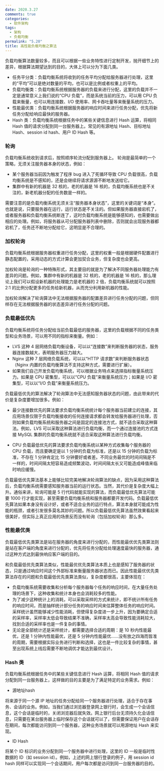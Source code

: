 ```yaml
---
date: 2020.3.27
comments: true
categories:
  - 软件架构
tags:
  - 架构
  - 负载均衡
permalink: "5.20"
title: 高性能负载均衡之算法
---
```

负载均衡算法数量较多，而且可以根据一些业务特性进行定制开发，抛开细节上的差异，根据算法期望达到的目的，大体上可以分为下面几类。

* 任务平分类：负载均衡系统将收到的任务平均分配给服务器进行处理，这里的“平均”可以是绝对数量的平均，也可以是比例或者权重上的平均。
* 负载均衡类：负载均衡系统根据服务器的负载来进行分配，这里的负载并不一定是通常意义上我们说的“CPU 负载”，而是系统当前的压力，可以用 CPU 负载来衡量，也可以用连接数、I/O 使用率、网卡吞吐量等来衡量系统的压力。
* 性能最优类：负载均衡系统根据服务器的响应时间来进行任务分配，优先将新任务分配给响应最快的服务器。
* Hash 类：负载均衡系统根据任务中的某些关键信息进行 Hash 运算，将相同 Hash 值的请求分配到同一台服务器上。常见的有源地址 Hash、目标地址 Hash、session id hash、用户 ID Hash 等。

### 轮询

负载均衡系统收到请求后，按照顺序轮流分配到服务器上。
轮询是最简单的一个策略，无须关注服务器本身的状态，例如：

* 某个服务器当前因为触发了程序 bug 进入了死循环导致 CPU 负载很高，负载均衡系统是不感知的，还是会继续将请求源源不断地发送给它。
* 集群中有新的机器是 32 核的，老的机器是 16 核的，负载均衡系统也是不关注的，新老机器分配的任务数是一样的。

需要注意的是负载均衡系统无须关注“服务器本身状态”，这里的关键词是“本身”。也就是说，只要服务器在运行，运行状态是不关注的。但如果服务器直接宕机了，或者服务器和负载均衡系统断连了，这时负载均衡系统是能够感知的，也需要做出相应的处理。例如，将服务器从可分配服务器列表中删除，否则就会出现服务器都宕机了，任务还不断地分配给它，这明显是不合理的。

### 加权轮询

负载均衡系统根据服务器权重进行任务分配，这里的权重一般是根据硬件配置进行静态配置的，采用动态的方式计算会更加契合业务，但复杂度也会更高。

加权轮询是轮询的一种特殊形式，其主要目的就是为了解决不同服务器处理能力有差异的问题。例如，集群中有新的机器是 32 核的，老的机器是 16 核的，那么理论上我们可以假设新机器的处理能力是老机器的 2 倍，负载均衡系统就可以按照 2:1 的比例分配更多的任务给新机器，从而充分利用新机器的性能。

加权轮询解决了轮询算法中无法根据服务器的配置差异进行任务分配的问题，但同样存在无法根据服务器的状态差异进行任务分配的问题。

### 负载最低优先

负载均衡系统将任务分配给当前负载最低的服务器，这里的负载根据不同的任务类型和业务场景，可以用不同的指标来衡量。例如：

* LVS 这种 4 层网络负载均衡设备，可以以“连接数”来判断服务器的状态，服务器连接数越大，表明服务器压力越大。
* Nginx 这种 7 层网络负载系统，可以以“HTTP 请求数”来判断服务器状态（Nginx 内置的负载均衡算法不支持这种方式，需要进行扩展）。
* 如果我们自己开发负载均衡系统，可以根据业务特点来选择指标衡量系统压力。如果是 CPU 密集型，可以以“CPU 负载”来衡量系统压力；如果是 I/O 密集型，可以以“I/O 负载”来衡量系统压力。

负载最低优先的算法解决了轮询算法中无法感知服务器状态的问题，由此带来的代价是复杂度要增加很多。例如：

* 最少连接数优先的算法要求负载均衡系统统计每个服务器当前建立的连接，其应用场景仅限于负载均衡接收的任何连接请求都会转发给服务器进行处理，否则如果负载均衡系统和服务器之间是固定的连接池方式，就不适合采取这种算法。例如，LVS 可以采取这种算法进行负载均衡，而一个通过连接池的方式连接 MySQL 集群的负载均衡系统就不适合采取这种算法进行负载均衡。

* CPU 负载最低优先的算法要求负载均衡系统以某种方式收集每个服务器的 CPU 负载，而且要确定是以 1 分钟的负载为标准，还是以 15 分钟的负载为标准，不存在 1 分钟肯定比 15 分钟要好或者差。不同业务最优的时间间隔是不一样的，时间间隔太短容易造成频繁波动，时间间隔太长又可能造成峰值来临时响应缓慢。

负载最低优先算法基本上能够比较完美地解决轮询算法的缺点，因为采用这种算法后，负载均衡系统需要感知服务器当前的运行状态。当然，其代价是复杂度大幅上升。通俗来讲，轮询可能是 5 行代码就能实现的算法，而负载最低优先算法可能要 1000 行才能实现，甚至需要负载均衡系统和服务器都要开发代码。负载最低优先算法如果本身没有设计好，或者不适合业务的运行特点，算法本身就可能成为性能的瓶颈，或者引发很多莫名其妙的问题。所以负载最低优先算法虽然效果看起来很美好，但实际上真正应用的场景反而没有轮询（包括加权轮询）那么多。

### 性能最优类

负载最低优先类算法是站在服务器的角度来进行分配的，而性能最优优先类算法则是站在客户端的角度来进行分配的，优先将任务分配给处理速度最快的服务器，通过这种方式达到最快响应客户端的目的。

和负载最低优先类算法类似，性能最优优先类算法本质上也是感知了服务器的状态，只是通过响应时间这个外部标准来衡量服务器状态而已。因此性能最优优先类算法存在的问题和负载最低优先类算法类似，复杂度都很高，主要体现在：

* 负载均衡系统需要收集和分析每个服务器每个任务的响应时间，在大量任务处理的场景下，这种收集和统计本身也会消耗较多的性能。
* 为了减少这种统计上的消耗，可以采取采样的方式来统计，即不统计所有任务的响应时间，而是抽样统计部分任务的响应时间来估算整体任务的响应时间。采样统计虽然能够减少性能消耗，但使得复杂度进一步上升，因为要确定合适的采样率，采样率太低会导致结果不准确，采样率太高会导致性能消耗较大，找到合适的采样率也是一件复杂的事情。
* 无论是全部统计还是采样统计，都需要选择合适的周期：是 10 秒内性能最优，还是 1 分钟内性能最优，还是 5 分钟内性能最优……没有放之四海而皆准的周期，需要根据实际业务进行判断和选择，这也是一件比较复杂的事情，甚至出现系统上线后需要不断地调优才能达到最优设计。

### Hash 类

负载均衡系统根据任务中的某些关键信息进行 Hash 运算，将相同 Hash 值的请求分配到同一台服务器上，这样做的目的主要是为了满足特定的业务需求。例如：

* 源地址hash

将来源于同一个源 IP 地址的任务分配给同一个服务器进行处理，适合于存在事务、会话的业务。例如，当我们通过浏览器登录网上银行时，会生成一个会话信息，这个会话是临时的，关闭浏览器后就失效。网上银行后台无须持久化会话信息，只需要在某台服务器上临时保存这个会话就可以了，但需要保证用户在会话存在期间，每次都能访问到同一个服务器，这种业务场景就可以用源地址 Hash 来实现。

* ID Hash

将某个 ID 标识的业务分配到同一个服务器中进行处理，这里的 ID 一般是临时性数据的 ID（如 session id）。例如，上述的网上银行登录的例子，用 session id hash 同样可以实现同一个会话期间，用户每次都是访问到同一台服务器的目的。
